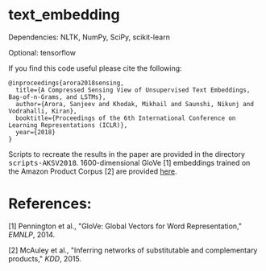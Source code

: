 # text_embedding

Dependencies: NLTK, NumPy, SciPy, scikit-learn

Optional: tensorflow

If you find this code useful please cite the following:
  
    @inproceedings{arora2018sensing,
      title={A Compressed Sensing View of Unsupervised Text Embeddings, Bag-of-n-Grams, and LSTMs},
      author={Arora, Sanjeev and Khodak, Mikhail and Saunshi, Nikunj and Vodrahalli, Kiran},
      booktitle={Proceedings of the 6th International Conference on Learning Representations (ICLR)},
      year={2018}
    }
    
Scripts to recreate the results in the paper are provided in the directory <tt>scripts-AKSV2018</tt>. 1600-dimensional GloVe [1] embeddings trained on the Amazon Product Corpus [2] are provided [here](http://nlp.cs.princeton.edu/DisC/amazon_glove1600.txt.bz2).

# References:

[1] Pennington et al., "GloVe: Global Vectors for Word Representation," *EMNLP*, 2014.

[2] McAuley et al., "Inferring networks of substitutable and complementary products," *KDD*, 2015.

